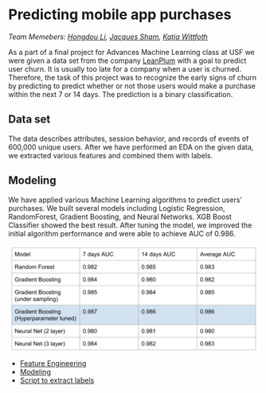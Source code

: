 # Predicting mobile app purchases
<i> Team Memebers: [Hongdou Li](https://github.com/helenali323), [Jacques Sham](https://github.com/jacquessham), [Katja Wittfoth](https://github.com/katjawittfoth) </i>
<br>

As a part of a final project for Advances Machine Learning class at USF we were given a data set from the company [LeanPlum](https://www.leanplum.com/) with a goal to predict user churn. It is usually too late for a company when a user is churned. Therefore, the task of this project was to recognize the early signs of churn by predicting to predict whether or not those users would make a purchase within the next 7 or 14 days. The prediction is a binary classification.

## Data set
The data describes attributes, session behavior, and records of events of 600,000 unique users. After we have performed an EDA on the given data, we extracted various features and combined them with labels. 

## Modeling
We have applied various Machine Learning algorithms to predict users’ purchases. We built several models including Logistic Regression, RandomForest, Gradient Boosting, and Neural Networks. XGB Boost Classifier showed the best result. After tuning the model, we improved the initial algorithm performance and were able to achieve AUC of 0.986.

<p align="center"> <img src="exp_results.png" align="middle">
</p>


* [Feature Engineering](https://github.com/katjawittfoth/user-churn/blob/master/Feature_Engineering.ipynb)
* [Modeling](https://github.com/katjawittfoth/user-churn/blob/master/Model_with_Hyperparameter_Tunning.ipynb)
* [Script to extract labels](https://github.com/katjawittfoth/user-churn/blob/master/label_extract.py)
